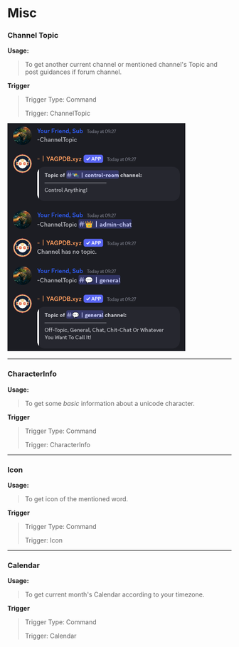 # Misc
### Channel Topic
**Usage:**
> To get another current channel or mentioned channel's Topic and post guidances if forum channel.

**Trigger**
> Trigger Type: Command
> 
> Trigger: ChannelTopic

<img src="https://github.com/YourFriendSub/YAGPDB.xyz-CCs/blob/main/misc/Assets/ChannelTopic.png" alt="Channel Topic" width="400">

---
### CharacterInfo
**Usage:**
> To get some *basic* information about a unicode character.

**Trigger**
> Trigger Type: Command
> 
> Trigger: CharacterInfo



---
### Icon
**Usage:**
> To get icon of the mentioned word.

**Trigger**
> Trigger Type: Command
> 
> Trigger: Icon

---
### Calendar
**Usage:**
> To get current month's Calendar according to your timezone.

**Trigger**
> Trigger Type: Command
> 
> Trigger: Calendar
